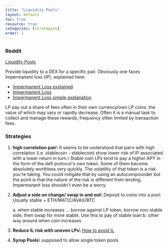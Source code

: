 ```yaml
---
title: "Liquidity Pools"
layout: default
toc: true
resource: true
categories: [Strategies]
order: 1
---
```

### Reddit
[Liquidity Pools](https://www.reddit.com/r/CryptoCurrency/comments/mfk2oi/defi_explained_liquidity_pools/ "Source on  reddit")

Provide liquidity to a DEX for a specific pair. Obviously one faces Impermanent loss (IP), explained here:
* [Impermanent Loss explained](https://finematics.com/impermanent-loss-explained/)
* [Impermanent Loss](https://3commas.io/academy/articles/impermanent-loss-explained)
* [Impermanent Loss simple explanation](https://3commas.io/academy/articles/impermanent-loss-explained)

LP pay out a share of fees often in their own currency/own LP coins.  the value of which may vary or rapidly decrease. Often it is a manual task to collect and manage these rewards, frequency often limited by transaction fees.

###  Strategies
1. **high correlation pair**\\
It seems to be understood that pairs with high correlation (i.e. stablecoin - stablecoin) show lower risk of IP associated with a lower return in turn.\\
Stable coin LPs tend to pay a higher APY in the form of the defi protocol's own token. Some of them become absolutely worthless very quickly. The volatility of that token is a risk you're taking. You could mitigate that by using an autocompounder but the point is that the nature of the risk is different from lending. Impermanent loss shouldn't even be a worry.
2. **Adjust a side on change/ swap in and out**\\
Deposit to coins into a pool. Usually stable + ETH/MATIC/AVAX/BTC

    a. when stable increases … borrow against LP token, borrow non-stable side, then swap for more stable. Use this to pay of stable loan
    b. other way around when coin increases
3. **Reduce IL risk with uneven LPs**\\
  [How to avoid IL](https://newsletter.banklesshq.com/p/how-to-avoid-impermanent-loss)
4. **Syrup Pools**\\
    supposed to allow single token pools
